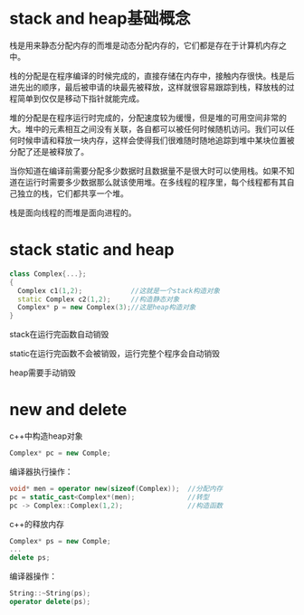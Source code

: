 # stack and heap基础概念
栈是用来静态分配内存的而堆是动态分配内存的，它们都是存在于计算机内存之中。

栈的分配是在程序编译的时候完成的，直接存储在内存中，接触内存很快。栈是后进先出的顺序，最后被申请的块最先被释放，这样就很容易跟踪到栈，释放栈的过程简单到仅仅是移动下指针就能完成。

堆的分配是在程序运行时完成的，分配速度较为缓慢，但是堆的可用空间非常的大。堆中的元素相互之间没有关联，各自都可以被任何时候随机访问。我们可以任何时候申请和释放一块内存，这样会使得我们很难随时随地追踪到堆中某块位置被分配了还是被释放了。

当你知道在编译前需要分配多少数据时且数据量不是很大时可以使用栈。如果不知道在运行时需要多少数据那么就该使用堆。在多线程的程序里，每个线程都有其自己独立的栈，它们都共享一个堆。

栈是面向线程的而堆是面向进程的。
# stack static and heap
```c++
class Complex{...};
{
  Complex c1(1,2);            //这就是一个stack构造对象
  static Complex c2(1,2);     //构造静态对象
  Complex* p = new Complex(3);//这是heap构造对象
}
```
stack在运行完函数自动销毁

static在运行完函数不会被销毁，运行完整个程序会自动销毁

heap需要手动销毁
# new and delete
c++中构造heap对象
```c++
Complex* pc = new Comple;
```
编译器执行操作：
```c++
void* men = operator new(sizeof(Complex));  //分配内存
pc = static_cast<Complex*(men);             //转型
pc -> Complex::Complex(1,2);                //构造函数
```
c++的释放内存
```c++
Complex* ps = new Comple;
...
delete ps;
```
编译器操作：
```c++
String::~String(ps);
operator delete(ps);
```
